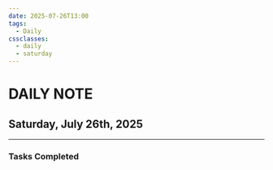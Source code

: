 ```yaml
---
date: 2025-07-26T13:00
tags:
  - Daily
cssclasses:
  - daily
  - saturday
---
```




# DAILY NOTE  
## Saturday, July 26th, 2025  
***  
### Tasks Completed
